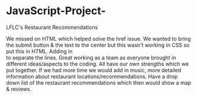 # JavaScript-Project-
LFLC's Restaurant Recommendations 

We missed </form> on HTML which helped solve the href issue.
We wanted to bring the submit button & the text to the center but this wasn't working in CSS so put this in HTML.
Adding in <br> to separate the lines. 
Great working as a team as everyone brought in different ideas/aspects to the coding. All have our own strengths which we put together.
If we had more time we would add in music, more detailed information about restaurant locations/recommendations. Have a drop down list of the restaurant recommendations which then would show a map & reviews. 
